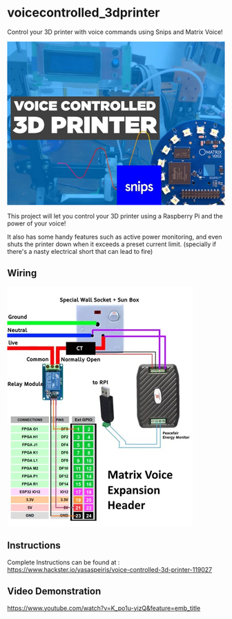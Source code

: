 # voicecontrolled_3dprinter
Control your 3D printer with voice commands using Snips and Matrix Voice!

![alt text](https://github.com/yasaspeiris/voicecontrolled_3dprinter/blob/master/images/1.main.jpg)

This project will let you control your 3D printer using a Raspberry Pi and the power of your voice!

It also has some handy features such as active power monitoring, and even shuts the printer down when it exceeds a preset current limit. (specially if there's a nasty electrical short that can lead to fire)

## Wiring

![alt text](https://github.com/yasaspeiris/voicecontrolled_3dprinter/blob/master/images/2.wiring.jpg)

## Instructions

Complete Instructions can be found at : https://www.hackster.io/yasaspeiris/voice-controlled-3d-printer-119027


## Video Demonstration

https://www.youtube.com/watch?v=K_po1u-yizQ&feature=emb_title

